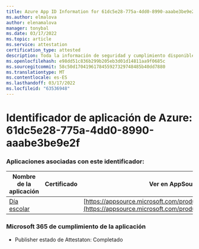 ```yaml
---
title: Azure App ID Information for 61dc5e28-775a-4dd0-8990-aaabe3be9e2f
ms.author: elmalova
author: elenamalova
manager: tonybal
ms.date: 03/17/2022
ms.topic: article
ms.service: attestation
certification_type: attested
description: Toda la información de seguridad y cumplimiento disponible para 61dc5e28-775a-4dd0-8990-aaabe3be9e2f.
ms.openlocfilehash: e98dd51c836b299b205eb3d01d14811aa9f0685c
ms.sourcegitcommit: 58c50d1704196178455927329748485b40dd7880
ms.translationtype: MT
ms.contentlocale: es-ES
ms.lasthandoff: 03/17/2022
ms.locfileid: "63536948"
---
```

# <a name="azure-app-id-61dc5e28-775a-4dd0-8990-aaabe3be9e2f"></a>Identificador de aplicación de Azure: 61dc5e28-775a-4dd0-8990-aaabe3be9e2f


### <a name="apps-associated-with-this-id"></a>Aplicaciones asociadas con este identificador:
| **Nombre de la aplicación** | **Certificado** | **Ver en AppSource** |
|--------------|---------------|-----------------------|
| [Día escolar](../forward/WA200001430.md) |  | [https://appsource.microsoft.com/product/office/WA200001430](https://appsource.microsoft.com/product/office/WA200001430) |

### <a name="microsoft-365-app-compliance-status"></a>Microsoft 365 de cumplimiento de la aplicación
- Publisher estado de Attestaton: Completado
